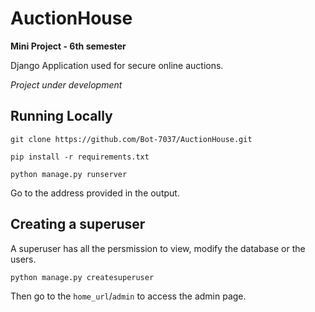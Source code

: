 # AuctionHouse
**Mini Project - 6th semester**

Django Application used for secure online auctions.

_Project under development_

## Running Locally

`git clone https://github.com/Bot-7037/AuctionHouse.git`

`pip install -r requirements.txt`

`python manage.py runserver`

Go to the address provided in the output.

## Creating a superuser

A superuser has all the persmission to view, modify the database or the users.

`python manage.py createsuperuser`

Then go to the `home_url`/`admin` to access the admin page.
